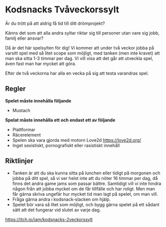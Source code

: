# Kodsnacks Tvåveckorssylt #

Är du trött på att aldrig få tid till ditt drömprojekt?

Känns det som att alla andra syltar riktar sig till personer utan vare sig jobb, familj eller ansvar?

Då är det här spelsylten för dig! Vi kommer att under två veckor jobba på varsitt spel med så litet scope som möjligt, med tanken (men inte kravet) att man ska sitta 1-3 timmar per dag. Vi vill visa att det går att utveckla spel, även fast man har mycket att göra.

Efter de två veckorna har alla en vecka på sig att testa varandras spel.

## Regler ##

**Spelet måste innehålla följande**
- Mustach

**Spelat måste innehålla ett och endast ett av följande**
- Plattformar
- Räcerelement
- Spelen ska vara gjorda med motorn Love2d https://love2d.org/
- Inget sexistiskt, pornografiskt eller rasistiskt innehåll

## Riktlinjer ##

- Tanken är att du ska kunna sitta på lunchen eller tidigt på morgonen och jobba på ditt spel, så vi ser helst inte att du nöter 16 timmar per dag, då finns det andra game jams som passar bättre. Samtidigt vill vi inte hindra någon från att jobba mycket om de får tillfälle och har roligt. Men man får gärna skriva ungefär hur mycket tid man lagt på spelet, om man vill.
- Fråga gärna andra i kodsnack-slacken om hjälp.
- Spelet bör vara så litet som möjligt, och bygg gärna spelet på ett sådant sätt att det fungerar vid slutet av varje dag.

https://itch.io/jam/kodsnacks-2veckorssylt
